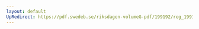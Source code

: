 ```yaml
---
layout: default
UpRedirect: https://pdf.swedeb.se/riksdagen-volumeG-pdf/199192/reg_199192/reg_199192_0739.pdf
---
```

